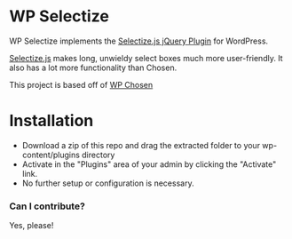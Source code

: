 # WP Selectize

WP Selectize implements the [Selectize.js jQuery Plugin](http://selectize.github.io/selectize.js/) for WordPress.

[Selectize.js](http://selectize.github.io/selectize.js/) makes long, unwieldy select boxes much more user-friendly. It also has a lot more functionality than Chosen.

This project is based off of [WP Chosen](https://github.com/stuttter/wp-chosen)

# Installation

* Download a zip of this repo and drag the extracted folder to your wp-content/plugins directory
* Activate in the "Plugins" area of your admin by clicking the "Activate" link.
* No further setup or configuration is necessary.

### Can I contribute?

Yes, please!

